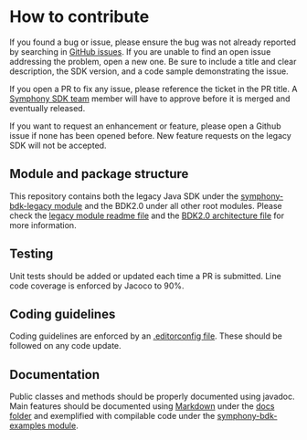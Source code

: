 # How to contribute

If you found a bug or issue, please ensure the bug was not already reported by searching in
[GitHub issues](https://github.com/SymphonyPlatformSolutions/symphony-api-client-java/issues).
If you are unable to find an open issue addressing the problem, open a new one. 
Be sure to include a title and clear description, the SDK version, and a code sample demonstrating the issue.

If you open a PR to fix any issue, please reference the ticket in the PR title.
A [Symphony SDK team](https://github.com/orgs/SymphonyPlatformSolutions/teams/symphony-sdk/members) member
will have to approve before it is merged and eventually released.

If you want to request an enhancement or feature, please open a Github issue if none has been opened before.
New feature requests on the legacy SDK will not be accepted.

## Module and package structure

This repository contains both the legacy Java SDK under the [symphony-bdk-legacy module](symphony-bdk-legacy) 
and the BDK2.0 under all other root modules.
Please check the [legacy module readme file](symphony-bdk-legacy/README.md) and the 
[BDK2.0 architecture file](docs/internal/architecture.md) for more information.

## Testing

Unit tests should be added or updated each time a PR is submitted. Line code coverage is enforced by Jacoco to 90%.

## Coding guidelines

Coding guidelines are enforced by an [.editorconfig file](.editorconfig).
These should be followed on any code update.

## Documentation

Public classes and methods should be properly documented using javadoc. Main features should be documented using 
[Markdown](https://daringfireball.net/projects/markdown/) under the [docs folder](docs)
and exemplified with compilable code under the [symphony-bdk-examples module](symphony-bdk-examples).
